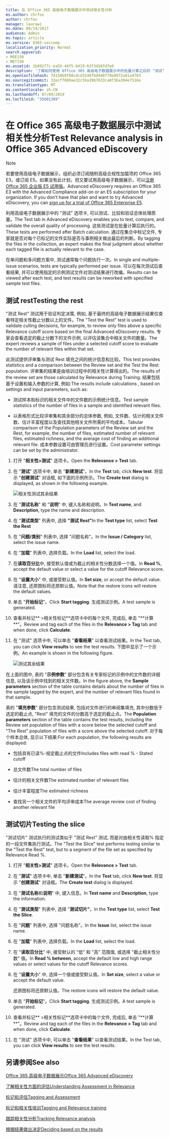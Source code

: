 ```yaml
---
title: 在 Office 365 高级电子数据展示中测试相关性分析
ms.author: chrfox
author: chrfox
manager: laurawi
ms.date: 09/14/2017
audience: Admin
ms.topic: article
ms.service: O365-seccomp
localization_priority: Normal
search.appverid:
- MOE150
- MET150
ms.assetid: 1b092f7c-ea55-44f5-b419-63f3458fd7e0
description: '了解如何使用 Office 365 高级电子数据展示中的批量计算之后的 "测试" 选项卡来测试、比较和验证总体处理质量。  '
ms.openlocfilehash: 7d150b9f68cdcd3246fbd4d8f79e0972a81a4703
ms.sourcegitcommit: 32ecff689ae32c59a39b7633ca0f36a304e7516e
ms.translationtype: MT
ms.contentlocale: zh-CN
ms.lasthandoff: 07/09/2019
ms.locfileid: "35601389"
---
```

# <a name="test-relevance-analysis-in-office-365-advanced-ediscovery"></a><span data-ttu-id="afff6-103">在 Office 365 高级电子数据展示中测试相关性分析</span><span class="sxs-lookup"><span data-stu-id="afff6-103">Test Relevance analysis in Office 365 Advanced eDiscovery</span></span>

> [!NOTE]
> <span data-ttu-id="afff6-p101">若要使用高级电子数据展示，组织必须订阅随附高级合规性加载项的 Office 365 E3，或订阅 E5。如果没有此计划，但又要试用高级电子数据展示，可以[注册 Office 365 企业版 E5 试用版](https://go.microsoft.com/fwlink/p/?LinkID=698279)。</span><span class="sxs-lookup"><span data-stu-id="afff6-p101">Advanced eDiscovery requires an Office 365 E3 with the Advanced Compliance add-on or an E5 subscription for your organization. If you don't have that plan and want to try Advanced eDiscovery, you can [sign up for a trial of Office 365 Enterprise E5](https://go.microsoft.com/fwlink/p/?LinkID=698279).</span></span> 
  
<span data-ttu-id="afff6-106">利用高级电子数据展示中的 "测试" 选项卡, 可以测试、比较和验证总体处理质量。</span><span class="sxs-lookup"><span data-stu-id="afff6-106">The Test tab in Advanced eDiscovery enables you to test, compare, and validate the overall quality of processing.</span></span> <span data-ttu-id="afff6-107">这些测试是在批量计算后执行的。</span><span class="sxs-lookup"><span data-stu-id="afff6-107">These tests are performed after Batch calculation.</span></span> <span data-ttu-id="afff6-108">通过在集合中标记文件, 专家就是否对每个已标记的文件实际是否与事例相关做出最后的判断。</span><span class="sxs-lookup"><span data-stu-id="afff6-108">By tagging the files in the collection, an expert makes the final judgment about whether each tagged file is actually relevant to the case.</span></span> 
  
<span data-ttu-id="afff6-109">在单问题和多问题方案中, 测试通常每个问题执行一次。</span><span class="sxs-lookup"><span data-stu-id="afff6-109">In single and multiple-issue scenarios, tests are typically performed per issue.</span></span> <span data-ttu-id="afff6-110">可以在每次测试后查看结果, 并可以使用指定的示例测试文件对测试结果进行改编。</span><span class="sxs-lookup"><span data-stu-id="afff6-110">Results can be viewed after each test, and test results can be reworked with specified sample test files.</span></span>
  
## <a name="testing-the-rest"></a><span data-ttu-id="afff6-111">测试 rest</span><span class="sxs-lookup"><span data-stu-id="afff6-111">Testing the rest</span></span>

<span data-ttu-id="afff6-112">"测试 Rest" 测试用于验证判定决策, 例如, 基于最终的高级电子数据展示结果仅查看特定相关性截止分数以上的文件。</span><span class="sxs-lookup"><span data-stu-id="afff6-112">The "Test the Rest" test is used to validate culling decisions, for example, to review only files above a specific Relevance cutoff score based on the final Advanced eDiscovery results.</span></span> <span data-ttu-id="afff6-113">专家会查看选定的截止分数下的文件示例, 以评估该集合中相关文件的数量。</span><span class="sxs-lookup"><span data-stu-id="afff6-113">The expert reviews a sample of files under a selected cutoff score to evaluate the number of relevant files within that set.</span></span>
  
<span data-ttu-id="afff6-114">此测试提供评审集与测试 Rest 填充之间的统计信息和比较。</span><span class="sxs-lookup"><span data-stu-id="afff6-114">This test provides statistics and a comparison between the Review set and the Test the Rest population.</span></span> <span data-ttu-id="afff6-115">评审集的结果是由培训过程中的相关性计算得出的。</span><span class="sxs-lookup"><span data-stu-id="afff6-115">The results of the review set are those calculated by Relevance during Training.</span></span> <span data-ttu-id="afff6-116">结果包括基于设置和输入参数的计算, 例如:</span><span class="sxs-lookup"><span data-stu-id="afff6-116">The results include calculations , based on settings and input parameters, such as:</span></span>
  
- <span data-ttu-id="afff6-117">测试样本和标识的相关文件中的文件数的示例统计信息。</span><span class="sxs-lookup"><span data-stu-id="afff6-117">Test sample statistics of the number of files in a sample and identified relevant files.</span></span> 
    
- <span data-ttu-id="afff6-118">以表格形式比较评审集和其余部分的总体参数, 例如, 文件数、估计的相关文件数、估计丰富程度以及查找其他相关文件所需的平均成本。</span><span class="sxs-lookup"><span data-stu-id="afff6-118">Tabular comparison of the Population parameters of the Review set and the Rest, for example, the number of files, estimated number of relevant files, estimated richness, and the average cost of finding an additional relevant file.</span></span> <span data-ttu-id="afff6-119">成本参数设置可由管理员进行设置。</span><span class="sxs-lookup"><span data-stu-id="afff6-119">Cost parameter settings can be set by the administrator.</span></span>
    
1. <span data-ttu-id="afff6-120">打开 "**相关性\>测试**" 选项卡。</span><span class="sxs-lookup"><span data-stu-id="afff6-120">Open the **Relevance \> Test** tab.</span></span> 
    
2. <span data-ttu-id="afff6-121">在 "**测试**" 选项卡中, 单击 "**新建测试**"。</span><span class="sxs-lookup"><span data-stu-id="afff6-121">In the **Test** tab, click **New test**.</span></span> <span data-ttu-id="afff6-122">将显示 "**创建测试**" 对话框, 如下面的示例所示。</span><span class="sxs-lookup"><span data-stu-id="afff6-122">The **Create test** dialog is displayed, as shown in the following example.</span></span> 
    
    ![相关性测试其余结果](media/46e6898a-f929-4fd0-88d9-6f91d04b6ce2.png)
  
3. <span data-ttu-id="afff6-124">在 "**测试名称**" 和 "**说明**" 中, 键入名称和说明。</span><span class="sxs-lookup"><span data-stu-id="afff6-124">In **Test name**, and **Description**, type the name and description.</span></span>
    
4. <span data-ttu-id="afff6-125">在 "**测试类型**" 列表中, 选择 **"测试 Rest"**</span><span class="sxs-lookup"><span data-stu-id="afff6-125">In the **Test type** list, select **Test the Rest**</span></span>
    
5. <span data-ttu-id="afff6-126">在 "**问题/类别**" 列表中, 选择 "问题名称"。</span><span class="sxs-lookup"><span data-stu-id="afff6-126">In the **Issue / Category** list, select the issue name.</span></span> 
    
6. <span data-ttu-id="afff6-127">在 "**加载**" 列表中, 选择负载。</span><span class="sxs-lookup"><span data-stu-id="afff6-127">In the **Load** list, select the load.</span></span> 
    
7. <span data-ttu-id="afff6-128">在**读取百分比**中, 接受默认值或为截止的相关性分数选择一个值。</span><span class="sxs-lookup"><span data-stu-id="afff6-128">In **Read %**, accept the default value or select a value for the cutoff Relevance score.</span></span> 
    
8. <span data-ttu-id="afff6-129">在 "**设置大小**" 中, 或接受默认值。</span><span class="sxs-lookup"><span data-stu-id="afff6-129">In **Set size**, or accept the default value.</span></span> <span data-ttu-id="afff6-130">请注意, 还原图标将还原默认值。</span><span class="sxs-lookup"><span data-stu-id="afff6-130">Note that the restore icons will restore the default values.</span></span>
    
9. <span data-ttu-id="afff6-131">单击 "**开始标记**"。</span><span class="sxs-lookup"><span data-stu-id="afff6-131">Click **Start tagging**.</span></span> <span data-ttu-id="afff6-132">生成测试示例。</span><span class="sxs-lookup"><span data-stu-id="afff6-132">A test sample is generated.</span></span>
    
10. <span data-ttu-id="afff6-133">查看并标记\*\* \>相关性标记**选项卡中的每个文件, 完成后, 单击 "**计算\*\*"。</span><span class="sxs-lookup"><span data-stu-id="afff6-133">Review and tag each of the files in the **Relevance \> Tag** tab and when done, click **Calculate**.</span></span>
    
11. <span data-ttu-id="afff6-134">在 "测试" 选项卡中, 可以单击 "**查看结果**" 以查看测试结果。</span><span class="sxs-lookup"><span data-stu-id="afff6-134">In the Test tab, you can click **View results** to see the test results.</span></span> <span data-ttu-id="afff6-135">下图中显示了一个示例。</span><span class="sxs-lookup"><span data-stu-id="afff6-135">An example is shown in the following figure.</span></span> 
    
    ![测试其余结果](media/b95744a9-047d-4c29-992d-04fa7e58e58a.png)
  
<span data-ttu-id="afff6-137">在上面的图中, 表的 "**示例参数**" 部分包含有关专家标记的示例中的文件数的详细信息, 以及该示例中找到的相关文件数。</span><span class="sxs-lookup"><span data-stu-id="afff6-137">In the figure above, the **Sample parameters** section of the table contains details about the number of files in the sample tagged by the expert, and the number of relevant files found in that sample.</span></span> 
  
<span data-ttu-id="afff6-138">表的 "**填充参数**" 部分包含测试结果, 包括对文件进行的审阅集填充, 其中分数低于选定的截止点, "Rest" 填充的文件的分数高于选定的截止点。</span><span class="sxs-lookup"><span data-stu-id="afff6-138">The **Population parameters** section of the table contains the test results, including the Review set population of files with a score below the selected cutoff and "The Rest" population of files with a score above the selected cutoff.</span></span> <span data-ttu-id="afff6-139">对于每个样本总体, 显示以下结果:</span><span class="sxs-lookup"><span data-stu-id="afff6-139">For each population, the following results are displayed:</span></span> 
  
- <span data-ttu-id="afff6-140">包括具有已读%-规定截止点的文件</span><span class="sxs-lookup"><span data-stu-id="afff6-140">Includes files with read % - Stated cutoff</span></span>
    
- <span data-ttu-id="afff6-141">总文件数</span><span class="sxs-lookup"><span data-stu-id="afff6-141">The total number of files</span></span> 
    
- <span data-ttu-id="afff6-142">估计的相关文件数</span><span class="sxs-lookup"><span data-stu-id="afff6-142">The estimated number of relevant files</span></span> 
    
- <span data-ttu-id="afff6-143">估计丰富程度</span><span class="sxs-lookup"><span data-stu-id="afff6-143">The estimated richness</span></span> 
    
- <span data-ttu-id="afff6-144">查找另一个相关文件的平均评审成本</span><span class="sxs-lookup"><span data-stu-id="afff6-144">The average review cost of finding another relevant file</span></span>
    
## <a name="testing-the-slice"></a><span data-ttu-id="afff6-145">测试切片</span><span class="sxs-lookup"><span data-stu-id="afff6-145">Testing the slice</span></span>

<span data-ttu-id="afff6-146">"测试切片" 测试执行的测试类似于 "测试 Rest" 测试, 而是对由相关性读取% 指定的一段文件集执行测试。</span><span class="sxs-lookup"><span data-stu-id="afff6-146">The "Test the Slice" test performs testing similar to the "Test the Rest" test, but to a segment of the file set as specified by Relevance Read %.</span></span>
  
1. <span data-ttu-id="afff6-147">打开 "**相关性\>测试**" 选项卡。</span><span class="sxs-lookup"><span data-stu-id="afff6-147">Open the **Relevance \> Test** tab.</span></span> 
    
2. <span data-ttu-id="afff6-148">在 "**测试**" 选项卡中, 单击 "**新建测试**"。</span><span class="sxs-lookup"><span data-stu-id="afff6-148">In the **Test** tab, click **New test**.</span></span> <span data-ttu-id="afff6-149">将显示 "**创建测试**" 对话框。</span><span class="sxs-lookup"><span data-stu-id="afff6-149">The **Create test** dialog is displayed.</span></span> 
    
3. <span data-ttu-id="afff6-150">在 "**测试名称**和**说明**" 中, 键入信息。</span><span class="sxs-lookup"><span data-stu-id="afff6-150">In **Test name** and **Description**, type the information.</span></span>
    
4. <span data-ttu-id="afff6-151">在 "**测试类型**" 列表中, 选择 "**测试切片"**。</span><span class="sxs-lookup"><span data-stu-id="afff6-151">In the **Test type** list, select **Test the Slice**.</span></span>
    
5. <span data-ttu-id="afff6-152">在 "**问题**" 列表中, 选择 "问题名称"。</span><span class="sxs-lookup"><span data-stu-id="afff6-152">In the **Issue** list, select the issue name.</span></span> 
    
6. <span data-ttu-id="afff6-153">在 "**加载**" 列表中, 选择负载。</span><span class="sxs-lookup"><span data-stu-id="afff6-153">In the **Load** list, select the load.</span></span> 
    
7. <span data-ttu-id="afff6-154">在 "**读取百分比**" 中, 接受默认的 "低" 和 "高" 范围值, 或选择 "截止相关性分数" 值。</span><span class="sxs-lookup"><span data-stu-id="afff6-154">In **Read % between**, accept the default low and high range values or select values for the cutoff Relevance scores.</span></span> 
    
8. <span data-ttu-id="afff6-155">在 "**设置大小**" 中, 选择一个值或接受默认值。</span><span class="sxs-lookup"><span data-stu-id="afff6-155">In **Set size**, select a value or accept the default value.</span></span>
    
    <span data-ttu-id="afff6-156">还原图标将还原默认值。</span><span class="sxs-lookup"><span data-stu-id="afff6-156">The restore icons will restore the default value.</span></span>
    
9. <span data-ttu-id="afff6-157">单击 "**开始标记**"。</span><span class="sxs-lookup"><span data-stu-id="afff6-157">Click **Start tagging**.</span></span> <span data-ttu-id="afff6-158">生成测试示例。</span><span class="sxs-lookup"><span data-stu-id="afff6-158">A test sample is generated.</span></span>
    
10. <span data-ttu-id="afff6-159">查看并标记\*\* \>相关性标记**选项卡中的每个文件, 完成后, 单击 "**计算\*\*"。</span><span class="sxs-lookup"><span data-stu-id="afff6-159">Review and tag each of the files in the **Relevance \> Tag** tab and when done, click **Calculate**.</span></span> 
    
11. <span data-ttu-id="afff6-160">在 "测试" 选项卡中, 可以单击 "**查看结果**" 以查看测试结果。</span><span class="sxs-lookup"><span data-stu-id="afff6-160">In the Test tab, you can click **View results** to see the test results.</span></span> 
    
## <a name="see-also"></a><span data-ttu-id="afff6-161">另请参阅</span><span class="sxs-lookup"><span data-stu-id="afff6-161">See also</span></span>

[<span data-ttu-id="afff6-162">Office 365 高级电子数据展示</span><span class="sxs-lookup"><span data-stu-id="afff6-162">Office 365 Advanced eDiscovery</span></span>](office-365-advanced-ediscovery.md)
  
[<span data-ttu-id="afff6-163">了解相关性方面的评估</span><span class="sxs-lookup"><span data-stu-id="afff6-163">Understanding Assessment in Relevance</span></span>](assessment-in-relevance-in-advanced-ediscovery.md)
  
[<span data-ttu-id="afff6-164">标记和评估</span><span class="sxs-lookup"><span data-stu-id="afff6-164">Tagging and Assessment</span></span>](tagging-and-assessment-in-advanced-ediscovery.md)
  
[<span data-ttu-id="afff6-165">标记和相关性培训</span><span class="sxs-lookup"><span data-stu-id="afff6-165">Tagging and Relevance training</span></span>](tagging-and-relevance-training-in-advanced-ediscovery.md)
  
[<span data-ttu-id="afff6-166">跟踪相关性分析</span><span class="sxs-lookup"><span data-stu-id="afff6-166">Tracking Relevance analysis</span></span>](track-relevance-analysis-in-advanced-ediscovery.md)
  
[<span data-ttu-id="afff6-167">根据结果做出决定</span><span class="sxs-lookup"><span data-stu-id="afff6-167">Deciding based on the results</span></span>](decision-based-on-the-results-in-advanced-ediscovery.md)

